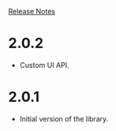 [Release Notes](https://docs.usercentrics.com/cmp_in_app_sdk/latest/about/history/)

# 2.0.2

- Custom UI API.

# 2.0.1

- Initial version of the library.
